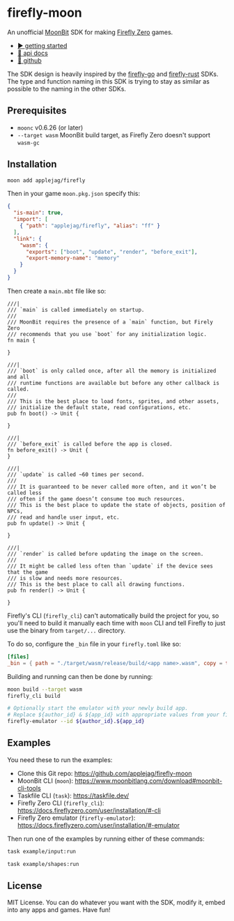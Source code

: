 # firefly-moon

An unofficial [MoonBit](https://www.moonbitlang.com/) SDK for making
[Firefly Zero](https://fireflyzero.com/) games.

* [▶️ getting started](https://docs.fireflyzero.com/dev/getting-started/)
* [📄 api docs](https://mooncakes.io/docs/applejag/firefly)
* [🐙 github](https://github.com/applejag/firefly-go)

The SDK design is heavily inspired by the [firefly-go](https://github.com/firefly-zero/firefly-go)
and [firefly-rust](https://github.com/firefly-zero/firefly-rust) SDKs.
The type and function naming in this SDK is trying to stay as similar as
possible to the naming in the other SDKs.

## Prerequisites

- `moonc` v0.6.26 (or later)
- `--target wasm` MoonBit build target, as Firefly Zero doesn't support `wasm-gc`

## Installation

```bash
moon add applejag/firefly
```

Then in your game `moon.pkg.json` specify this:

```json
{
  "is-main": true,
  "import": [
    { "path": "applejag/firefly", "alias": "ff" }
  ],
  "link": {
    "wasm": {
      "exports": ["boot", "update", "render", "before_exit"],
      "export-memory-name": "memory"
    }
  }
}
```

Then create a `main.mbt` file like so:

```moonbit
///|
/// `main` is called immediately on startup.
///
/// MoonBit requires the presence of a `main` function, but Firely Zero
/// recommends that you use `boot` for any initialization logic.
fn main {

}

///|
/// `boot` is only called once, after all the memory is initialized and all
/// runtime functions are available but before any other callback is called.
///
/// This is the best place to load fonts, sprites, and other assets,
/// initialize the default state, read configurations, etc.
pub fn boot() -> Unit {

}

///|
/// `before_exit` is called before the app is closed.
fn before_exit() -> Unit {
}

///|
/// `update` is called ~60 times per second.
///
/// It is guaranteed to be never called more often, and it won’t be called less
/// often if the game doesn’t consume too much resources.
/// This is the best place to update the state of objects, position of NPCs,
/// read and handle user input, etc.
pub fn update() -> Unit {

}

///|
/// `render` is called before updating the image on the screen.
///
/// It might be called less often than `update` if the device sees that the game
/// is slow and needs more resources.
/// This is the best place to call all drawing functions.
pub fn render() -> Unit {

}
```

Firefly's CLI (`firefly_cli`) can't automatically build the project for you,
so you'll need to build it manually each time with `moon` CLI and tell Firefly
to just use the binary from `target/...` directory.

To do so, configure the `_bin` file in your `firefly.toml` like so:

```toml
[files]
_bin = { path = "./target/wasm/release/build/<app name>.wasm", copy = true }
```

Building and running can then be done by running:

```bash
moon build --target wasm
firefly_cli build

# Optionally start the emulator with your newly build app.
# Replace ${author_id} & ${app_id} with appropriate values from your firefly.toml
firefly-emulator --id ${author_id}.${app_id}
```

## Examples

You need these to run the examples:

- Clone this Git repo: <https://github.com/applejag/firefly-moon>
- MoonBit CLI (`moon`): <https://www.moonbitlang.com/download#moonbit-cli-tools>
- Taskfile CLI (`task`): <https://taskfile.dev/>
- Firefly Zero CLI (`firefly_cli`): <https://docs.fireflyzero.com/user/installation/#-cli>
- Firefly Zero emulator (`firefly-emulator`): <https://docs.fireflyzero.com/user/installation/#-emulator>

Then run one of the examples by running either of these commands:

```bash
task example/input:run

task example/shapes:run
```

## License

MIT License. You can do whatever you want with the SDK, modify it,
embed into any apps and games. Have fun!

